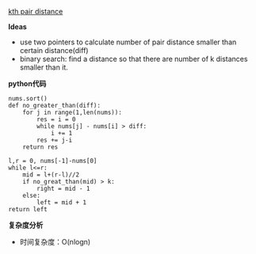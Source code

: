 [kth pair distance](https://binarysearch.com/problems/Kth-Pair-Distance)

**Ideas**
- use two pointers to calculate number of pair distance smaller than certain distance(diff)
- binary search: find a distance so that there are number of k distances smaller than it. 

**python代码**
```
nums.sort()
def no_greater_than(diff):
    for j in range(1,len(nums)):
        res = i = 0
        while nums[j] - nums[i] > diff:
            i += 1
        res += j-i
    return res

l,r = 0, nums[-1]-nums[0]
while l<=r:
    mid = l+(r-l)//2
    if no_great_than(mid) > k:
        right = mid - 1
    else:
        left = mid + 1
return left

```

**复杂度分析**
- 时间复杂度：O(nlogn)
